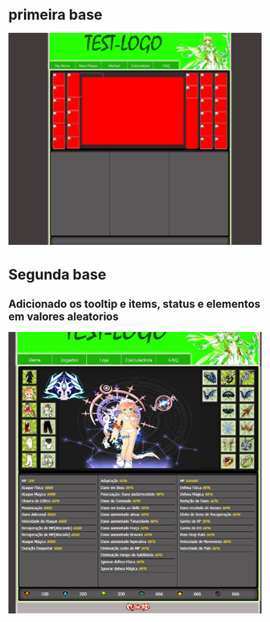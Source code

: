 # primeira base

![](https://github.com/Romenildo/WEB/blob/main/Elsword/imgs-git/beta.JPG)

# Segunda base
## Adicionado os tooltip e items, status e elementos em valores aleatorios
![](https://github.com/Romenildo/WEB/blob/main/Elsword/imgs-git/Beta2.JPG)
